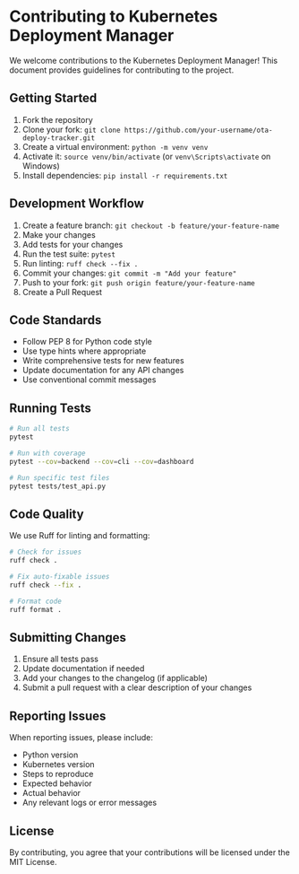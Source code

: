 # Contributing to Kubernetes Deployment Manager

We welcome contributions to the Kubernetes Deployment Manager! This document provides guidelines for contributing to the project.

## Getting Started

1. Fork the repository
2. Clone your fork: `git clone https://github.com/your-username/ota-deploy-tracker.git`
3. Create a virtual environment: `python -m venv venv`
4. Activate it: `source venv/bin/activate` (or `venv\Scripts\activate` on Windows)
5. Install dependencies: `pip install -r requirements.txt`

## Development Workflow

1. Create a feature branch: `git checkout -b feature/your-feature-name`
2. Make your changes
3. Add tests for your changes
4. Run the test suite: `pytest`
5. Run linting: `ruff check --fix .`
6. Commit your changes: `git commit -m "Add your feature"`
7. Push to your fork: `git push origin feature/your-feature-name`
8. Create a Pull Request

## Code Standards

- Follow PEP 8 for Python code style
- Use type hints where appropriate
- Write comprehensive tests for new features
- Update documentation for any API changes
- Use conventional commit messages

## Running Tests

```bash
# Run all tests
pytest

# Run with coverage
pytest --cov=backend --cov=cli --cov=dashboard

# Run specific test files
pytest tests/test_api.py
```

## Code Quality

We use Ruff for linting and formatting:

```bash
# Check for issues
ruff check .

# Fix auto-fixable issues
ruff check --fix .

# Format code
ruff format .
```

## Submitting Changes

1. Ensure all tests pass
2. Update documentation if needed
3. Add your changes to the changelog (if applicable)
4. Submit a pull request with a clear description of your changes

## Reporting Issues

When reporting issues, please include:

- Python version
- Kubernetes version
- Steps to reproduce
- Expected behavior
- Actual behavior
- Any relevant logs or error messages

## License

By contributing, you agree that your contributions will be licensed under the MIT License.